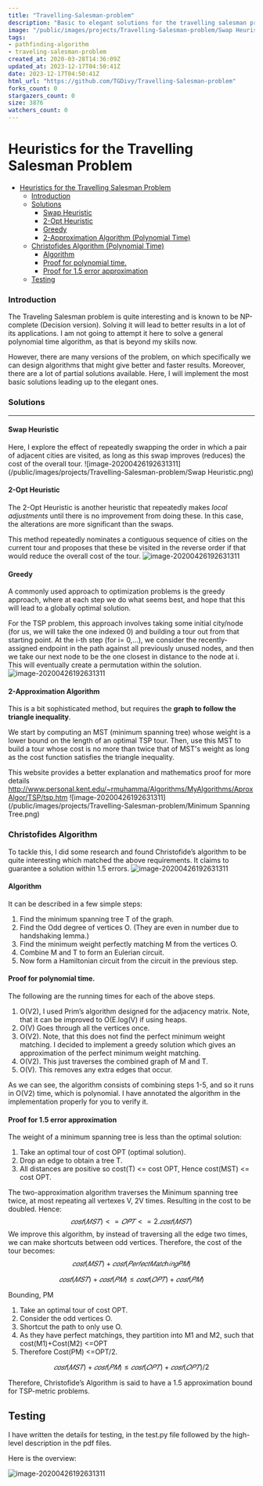 ```yaml
---
title: "Travelling-Salesman-problem"
description: "Basic to elegant solutions for the travelling salesman problem. Includes Christofides 1.5 approximation algorithm. Also creates graphs and displays graphically for testing the algorithm."
image: "/public/images/projects/Travelling-Salesman-problem/Swap Heuristic.png"
tags: 
- pathfinding-algorithm
- traveling-salesman-problem
created_at: 2020-03-28T14:36:09Z
updated_at: 2023-12-17T04:50:41Z
date: 2023-12-17T04:50:41Z
html_url: "https://github.com/TGDivy/Travelling-Salesman-problem"
forks_count: 0
stargazers_count: 0
size: 3876
watchers_count: 0
---
```


# Heuristics for the Travelling Salesman Problem

- [Heuristics for the Travelling Salesman Problem](#heuristics-for-the-travelling-salesman-problem)
    + [Introduction](#introduction)
    + [Solutions](#solutions)
      - [Swap Heuristic](#swap-heuristic)
      - [2-Opt Heuristic](#2-opt-heuristic)
      - [Greedy](#greedy)
      - [2-Approximation Algorithm (Polynomial Time)](#2-approximation-algorithm)
    + [Christofides Algorithm (Polynomial Time)](#christofides-algorithm)
      - [Algorithm](#algorithm)
      - [Proof for polynomial time.](#proof-for-polynomial-time)
      - [Proof for 1.5 error approximation](#proof-for-15-error-approximation)
  * [Testing](#testing)


### Introduction

The Traveling Salesman problem is quite interesting and is known to be NP-complete (Decision version). Solving it will lead to better results in a lot of its applications. I am not going to attempt it here to solve a general polynomial time algorithm, as that is beyond my skills now. 

However, there are many versions of the problem, on which specifically we can design algorithms that might give better and faster results. Moreover, there are a lot of partial solutions available. Here, I will implement the most basic solutions leading up to the elegant ones.

### Solutions

------

#### Swap Heuristic

Here, I explore the effect of repeatedly swapping the order in which a pair of adjacent cities are visited, as long as this swap improves (reduces) the cost of the overall tour.
![image-20200426192631311](/public/images/projects/Travelling-Salesman-problem/Swap Heuristic.png)

#### 2-Opt Heuristic

The 2-Opt Heuristic is another heuristic that repeatedly makes *local adjustments* until there is no improvement from doing these. In this case, the alterations are more significant than the swaps. 

This method repeatedly nominates a contiguous sequence of cities on the current tour and proposes that these be visited in the reverse order if that would reduce the overall cost of the tour.
![image-20200426192631311](/public/images/projects/Travelling-Salesman-problem/TwoOptHueristic.png)

#### Greedy

A commonly used approach to optimization problems is the greedy approach, where at each step we do what seems best, and hope that this will lead to a globally optimal solution. 

For the TSP problem, this approach involves taking some initial city/node (for us, we will take the one indexed 0) and building a tour out from that starting point. At the i-th step (for i= 0,...), we consider the recently-assigned endpoint in the path against all previously unused nodes, and then we take our next node to be the one closest in distance to the node at i. This will eventually create
a permutation within the solution.
![image-20200426192631311](/public/images/projects/Travelling-Salesman-problem/Greedy.png)

#### 2-Approximation Algorithm

This is a bit sophisticated method, but requires the **graph to follow the triangle inequality**.

We start by computing an MST (minimum spanning tree) whose weight is a lower bound on the length of an optimal TSP tour. Then, use this MST to build a tour whose cost is no more than twice that of MST's weight as long as the cost function satisfies the triangle inequality.

This website  provides a better explanation and mathematics proof for more details http://www.personal.kent.edu/~rmuhamma/Algorithms/MyAlgorithms/AproxAlgor/TSP/tsp.htm
![image-20200426192631311](/public/images/projects/Travelling-Salesman-problem/Minimum Spanning Tree.png)
### Christofides Algorithm

To tackle this, I did some research and found Christofide’s algorithm to be quite interesting which matched the above requirements. It claims to guarantee a solution within 1.5 errors.
![image-20200426192631311](/public/images/projects/Travelling-Salesman-problem/Christofide.png)

#### Algorithm

It can be described in a few simple steps:

1. Find the minimum spanning tree T of the graph.
2. Find the Odd degree of vertices O. (They are even in number due to handshaking lemma.)
3. Find the minimum weight perfectly matching M from the vertices O.
4. Combine M and T to form an Eulerian circuit.
5. Now form a Hamiltonian circuit from the circuit in the previous step.

#### Proof for polynomial time.

The following are the running times for each of the above steps.

1. O(V2), I used Prim’s algorithm designed for the adjacency matrix. Note, that it can be improved to O(E.log(V) if using heaps.
2. O(V) Goes through all the vertices once.
3. O(V2). Note, that this does not find the perfect minimum weight matching. I decided to implement a greedy solution which gives an approximation of the perfect minimum weight matching.
4. O(V2). This just traverses the combined graph of M and T.
5. O(V). This removes any extra edges that occur.

As we can see, the algorithm consists of combining steps 1-5, and so it runs in O(V2) time, which is polynomial. I have annotated the algorithm in the implementation properly for you to verify it.

#### Proof for 1.5 error approximation

The weight of a minimum spanning tree is less than the optimal solution:

1. Take an optimal tour of cost OPT (optimal solution).
2. Drop an edge to obtain a tree T.
3. All distances are positive so cost(T) <= cost OPT, Hence cost(MST) <= cost OPT.

The two-approximation algorithm traverses the Minimum spanning tree twice, at most repeating all vertexes V, 2V times. Resulting in the cost to be doubled. Hence: 
$$
𝑐𝑜𝑠𝑡(𝑀𝑆𝑇)<= 𝑂𝑃𝑇 <=2.𝑐𝑜𝑠𝑡(𝑀𝑆𝑇)
$$
We improve this algorithm, by instead of traversing all the edge two times, we can make shortcuts between odd vertices. Therefore, the cost of the tour becomes:
$$
𝑐𝑜𝑠𝑡(𝑀𝑆𝑇)+𝑐𝑜𝑠𝑡(𝑃𝑒𝑟𝑓𝑒𝑐𝑡 𝑀𝑎𝑡𝑐ℎ𝑖𝑛𝑔 𝑃𝑀)
$$

$$
𝑐𝑜𝑠𝑡(𝑀𝑆𝑇)+𝑐𝑜𝑠𝑡(𝑃𝑀)≤𝑐𝑜𝑠𝑡(𝑂𝑃𝑇)+𝑐𝑜𝑠𝑡(𝑃𝑀)
$$

Bounding, PM

1. Take an optimal tour of cost OPT.
2. Consider the odd vertices O.
3. Shortcut the path to only use O.
4. As they have perfect matchings, they partition into M1 and M2, such that 
   cost(M1)+Cost(M2) <=OPT
5. Therefore Cost(PM) <=OPT/2.

$$
𝑐𝑜𝑠𝑡(𝑀𝑆𝑇)+𝑐𝑜𝑠𝑡(𝑃𝑀)≤𝑐𝑜𝑠𝑡(𝑂𝑃𝑇)+𝑐𝑜𝑠𝑡(𝑂𝑃𝑇)/2
$$

Therefore, Christofide’s Algorithm is said to have a 1.5 approximation bound for TSP-metric problems.

## Testing

I have written the details for testing, in the test.py file followed by the high-level description in the pdf files.

Here is the overview:

![image-20200426192631311](/public/images/projects/Travelling-Salesman-problem/image-20200426192631311.png)
